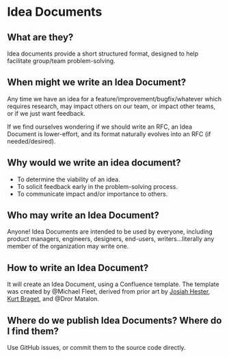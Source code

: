 # Idea Documents

## What are they?

Idea documents provide a short structured format, designed to help facilitate group/team problem-solving.

## When might we write an Idea Document?

Any time we have an idea for a feature/improvement/bugfix/whatever which requires research, may impact others on our team, or impact other teams, or if we just want feedback.

If we find ourselves wondering if we should write an RFC, an Idea Document is lower-effort, and its format naturally evolves into an RFC (if needed/desired).

## Why would we write an idea document?

- To determine the viability of an idea.
- To solicit feedback early in the problem-solving process.
- To communicate impact and/or importance to others.

## Who may write an Idea Document?

Anyone! Idea Documents are intended to be used by everyone, including product managers, engineers, designers, end-users, writers…literally any member of the organization may write one.

## How to write an Idea Document?

It will create an Idea Document, using a Confluence template. The template was created by @Michael Fleet, derived from prior art by [Josiah Hester](https://josiahhester.com/cpsc462_682/deliverable1_example1.pdf "https://josiahhester.com/cpsc462_682/deliverable1_example1.pdf"), [Kurt Braget](https://paper.dropbox.com/doc/The-Awesome-Idea-Template-JD0zJytnLIWqSkfoG0msf "https://paper.dropbox.com/doc/The-Awesome-Idea-Template-JD0zJytnLIWqSkfoG0msf"), and @Dror Matalon.

## Where do we publish Idea Documents? Where do I find them?

Use GitHub issues, or commit them to the source code directly.
<!--stackedit_data:
eyJoaXN0b3J5IjpbLTExNDIxNjMwMTEsMjU2MTQ2NTQ0XX0=
-->